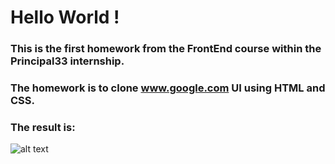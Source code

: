 # Hello World !

### This is the first homework from the FrontEnd course within the Principal33 internship.

### The homework is to clone www.google.com UI using HTML and CSS.

### The result is:

![alt text](https://raw.githubusercontent.com/EmanuelaNimigean/FE_Google_Clone/main/Result_Clone.png)
